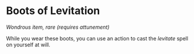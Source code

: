 # Boots of Levitation

*Wondrous item, rare (requires attunement)*

While you wear these boots, you can use an action to cast the *levitate* spell on yourself at will.